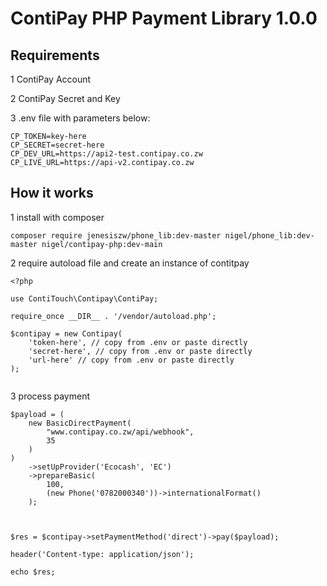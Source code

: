 <!-- @format -->

# ContiPay PHP Payment Library 1.0.0

## Requirements

1 ContiPay Account

2 ContiPay Secret and Key

3 .env file with parameters below:

```
CP_TOKEN=key-here
CP_SECRET=secret-here
CP_DEV_URL=https://api2-test.contipay.co.zw
CP_LIVE_URL=https://api-v2.contipay.co.zw
```

## How it works

1 install with composer

```
composer require jenesiszw/phone_lib:dev-master nigel/phone_lib:dev-master nigel/contipay-php:dev-main

```

2 require autoload file and create an instance of contitpay

```
<?php

use ContiTouch\Contipay\ContiPay;

require_once __DIR__ . '/vendor/autoload.php';

$contipay = new Contipay(
    'token-here', // copy from .env or paste directly
    'secret-here', // copy from .env or paste directly
    'url-here' // copy from .env or paste directly
);


```

3 process payment

```
$payload = (
    new BasicDirectPayment(
        "www.contipay.co.zw/api/webhook",
        35
    )
)
    ->setUpProvider('Ecocash', 'EC')
    ->prepareBasic(
        100,
        (new Phone('0782000340'))->internationalFormat()
    );

    

$res = $contipay->setPaymentMethod('direct')->pay($payload);

header('Content-type: application/json');

echo $res;
```
